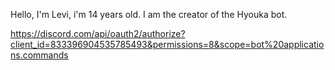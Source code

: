 Hello, I'm Levi, i'm 14 years old. I am the creator of the Hyouka bot.

https://discord.com/api/oauth2/authorize?client_id=833396904535785493&permissions=8&scope=bot%20applications.commands